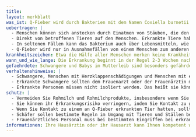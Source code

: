 ```yaml
---
title:
layout: merkblatt
was_ist: Q-Fieber wird durch Bakterien mit dem Namen Coxiella burnetii hervorgerufen. Das Bakterium kommt weltweit vor. Üblicherweise ist das Bakterium in Schafe und Ziegen zu finden. In Rinder, Katzen, Hunde, Kaninchen, Wildtiere und Vögeln kann das Bakterium auch vorkommen. Zecken können den Erreger von einem Tier zum anderen tragen. Die Tiere erkranken üblicherweise nicht am Erreger. Das Bakterium ist sehr resistent. Es kann jahrelang in Staub überleben. In Deutschland kommt es hin und wieder zu Ausbrüchen. Diese Ausbrüche passieren normalerweise auf dem Land.
uebertragen: |
  - Menschen können sich anstecken durch Einatmen von Stäuben, die den Erreger enthalten.   Wenn Totgeburten oder andere Ausscheidungen wie Urin, Kot, Milch von betroffenen Tieren austrocknen, kann der Erreger in den Staub übergehen. Der Staub kann mit dem Wind mehrere Kilometer weit geweht werden. Personen, die diesen Staub einatmen können sich dann anstecken.
  - Direkt von betroffenen Tieren auf den Menschen. Erkrankte Tiere haben den Erreger an sich. Bei Berührung kann der Erreger in den Menschen gelangen. Zum Beispiel nachdem man ein Tier anfasst und sich danach am Mund berührt.
  - In seltenen Fällen kann das Bakterium auch über Lebensmitteln, wie z.B. Fleisch,  Rohmilch oder Rohmilchkäse von betroffenen Tieren weitergegeben werden
  - Q-Fieber wird nur in Ausnahmefällen von einem Menschen zum anderen übertragen. Diese Ausnahmefälle sind vor allem Totgeburten, erkrankte Neugeborene oder Mutterkuchen von erkrankten Frauen. Auch bei Blutübertragungen oder Knochenmarksübertragungen kann das Bakterium weiter gegeben werden.
krankheitszeichen: Etwa die Hälfe aller Menschen merken keine Krankheitszeichen nach der Ansteckung. Bei den anderen entstehen üblicherweise Fieber, Kopfschmerzen und andere Krankheitszeichen, wie bei einer Erkältung. In etwa 1 von 100 Fällen kommt es zu einer Lungenentzündung oder Leberentzündung oder noch seltener zu einer Herzmuskelentzündung oder Hirnhautentzündung. Bei 1 von 100 kann die Erkrankung lange versteckt anhalten und die Herzklappe oder andere Organe schädigen. Dies betrifft insbesondere Personen mit vorbestehenden Schädigungen der Herzklappe oder einem geschwächten Abwehrsystem. Schwangere haben ein hohes Risiko ihr Kind zu verlieren oder eine Frühgeburt zu haben. Dies gilt besonders für das erste Drittel in der Schwangerschaft. Bei der schwangeren Frau selber kann die Erkrankung lange versteckt verlaufen und die Herzklappe oder andere Organe schädigen.
wann_und_wie_lange: Die Erkrankung beginnt in der Regel 2-3 Wochen nach der Aufnahme des Bakteriums. Personen, die besonders viele Erreger aufgenommen haben, erkranken schneller. Menschen sind üblicherweise selber nicht ansteckend.
gefaehrdete: Schwangere und Babys im Mutterleib sind besonders gefährdet. Ebenso Personen mit Herzklappenfehlern und Personen mit einem geschwächten Abwehrsystem. Personen, die Umgang mit Tieren haben, kommen häufiger in Kontakt mit dem Bakterium. Daraus folgt, dass sie auch häufiger erkranken. Das betrifft unter anderem Schäfer, Jäger, sonstige Tierhalter, Schlachter, Tierfellverarbeiter und tierärztliches Personal. Es besteht auch eine Gefahr für Personal in Laboren, die mit dem Erreger arbeiten. Frauenärztliches Personal kann sich bei einer erkrankten Schwangeren oder einem neugeborenen oder totgeborenen Baby anstecken. Personen, die in der Nähe von Tieren wie Schafen und Ziegen wohnen, erkranken häufiger als solche, die weiter entfernt wohnen.
verhaltenshinweise: |
  - Schwangere, Menschen mit Herzklappenschädigungen und Menschen mit einem geschwächten Abwehrsystem müssen sich bei einer Q-Fieber-Erkrankung unbedingt in ärztliche Behandlung begeben. Eine Behandlung mit einem Antibiotikum kann sinnvoll sein, selbst wenn keine Krankheitszeichen auftreten.
  - Erkrankte Schwangere sollten dem Frauenarzt oder der Frauenärztin mitteilen, dass sie erkrankt sind. Bei bestimmten Eingriffen sind besondere Hygienemaßnahmen notwendig.
  - Erkrankte Personen müssen nicht isoliert werden. Das heißt sie können einen normalen Umgang mit ihren Mitmenschen pflegen.
schutz: |
  - Vermeiden Sie Rohmilch und Rohmilchprodukte, insbesondere wenn Sie schwanger sind oder schwerwiegende Erkrankungen haben.
  - Sie können ihr Erkrankungsrisiko verringern, indem Sie Kontakt zu gebärenden Schafen und Ziegen vermeiden.
  - Wenn Sie Kontakt zu einem an Q-Fieber erkrankten Tier hatten, sollten mit dem örtlichen Gesundheitsamt in Kontakt treten. Dies gilt auch wenn Sie möglicherweise Teil eines Ausbruchsgeschehens sind.
  - Schäfer sollen bestimmte Regeln im Umgang mit Tieren und Ställen beachten (Getrennte Ablammung, ausreichende Desinfektion, korrekte Tierkörperbeseitigung, wirksame Zeckenbehandlung, Ausstellung ausschließlich von gesunden Tieren, Durchführung von Untersuchungen, gegebenenfalls Tier-Impfungen und weitere Maßnahmen)
  - Frauenärztliches Personal muss bei bestimmten Eingriffen bei erkrankten Schwangeren besondere Vorsichtsmaßnahmen ergreifen.
informationen: Ihre Hausärztin oder ihr Hausarzt kann Ihnen kompetent weiterhelfen. Fachärztinnen oder Fachärzte für Infektiologie sind auf die Erkrankung spezialisiert. Das örtliche Gesundheitsamt steht Ihnen für Beratung zur Verfügung. Weitere Informationen finden Sie auch im Internet auf den Seiten des Robert Koch-Institutes.
---
```

